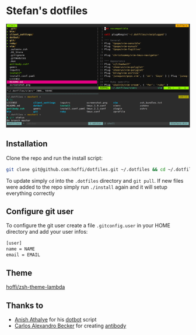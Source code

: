 # Stefan's dotfiles

![Screenshot of vim and shell prompt](https://raw.githubusercontent.com/hoffi/dotfiles/master/screenshot.png)

## Installation
Clone the repo and run the install script:
```bash
git clone git@github.com:hoffi/dotfiles.git ~/.dotfiles && cd ~/.dotfiles && ./install
```

To update simply `cd` into the `.dotfiles` directory and `git pull`.
If new files were added to the repo simply run `./install` again and it will setup
everything correctly

## Configure git user
To configure the git user create a file `.gitconfig.user` in your HOME directory
and add your user infos:
```
[user]
name = NAME
email = EMAIL
```

## Theme

[hoffi/zsh-theme-lambda](https://github.com/hoffi/zsh-theme-lambda)

## Thanks to

* [Anish Athalye](http://www.anishathalye.com) for his [dotbot](https://github.com/anishathalye/dotbot) script
* [Carlos Alexandro Becker](https://github.com/caarlos0) for creating [antibody](https://github.com/caarlos0/antibody)
